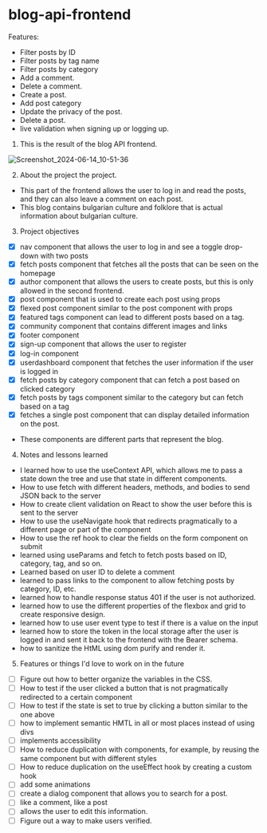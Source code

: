 # blog-api-frontend

Features:

- Filter posts by ID
- Filter posts by tag name
- Filter posts by category
- Add a comment.
- Delete a comment.
- Create a post.
- Add post category
- Update the privacy of the post.
- Delete a post.
- live validation when signing up or logging up.

1. This is the result of the blog API frontend.

![Screenshot_2024-06-14_10-51-36](https://github.com/Preslav977/readme-repository/assets/119291608/c44c2d0f-0094-44cc-972f-8dfedff98108)

2. About the project the project.

- This part of the frontend allows the user to log in and read the posts, and they can also leave a comment on each post.
- This blog contains bulgarian culture and folklore that is actual information about bulgarian culture.

3. Project objectives

- [x] nav component that allows the user to log in and see a toggle drop-down with two posts
- [x] fetch posts component that fetches all the posts that can be seen on the homepage
- [x] author component that allows the users to create posts, but this is only allowed in the second frontend.
- [x] post component that is used to create each post using props
- [x] flexed post component similar to the post component with props
- [x] featured tags component can lead to different posts based on a tag.
- [x] community component that contains different images and links
- [x] footer component
- [x] sign-up component that allows the user to register
- [x] log-in component
- [x] userdashboard component that fetches the user information if the user is logged in
- [x] fetch posts by category component that can fetch a post based on clicked category
- [x] fetch posts by tags component similar to the category but can fetch based on a tag
- [x] fetches a single post component that can display detailed information on the post.
- These components are different parts that represent the blog.

4. Notes and lessons learned

- I learned how to use the useContext API, which allows me to pass a state down the tree and use that state in different components.
- How to use fetch with different headers, methods, and bodies to send JSON back to the server
- How to create client validation on React to show the user before this is sent to the server
- How to use the useNavigate hook that redirects pragmatically to a different page or part of the component
- How to use the ref hook to clear the fields on the form component on submit
- learned using useParams and fetch to fetch posts based on ID, category, tag, and so on.
- Learned based on user ID to delete a comment
- learned to pass links to the component to allow fetching posts by category, ID, etc.
- learned how to handle response status 401 if the user is not authorized.
- learned how to use the different properties of the flexbox and grid to create responsive design.
- learned how to use user event type to test if there is a value on the input
- learned how to store the token in the local storage after the user is logged in and sent it back to the frontend with the Bearer schema.
- how to sanitize the HtML using dom purify and render it.

5. Features or things I'd love to work on in the future

- [ ] Figure out how to better organize the variables in the CSS.
- [ ] How to test if the user clicked a button that is not pragmatically redirected to a certain component
- [ ] How to test if the state is set to true by clicking a button similar to the one above
- [ ] how to implement semantic HMTL in all or most places instead of using divs
- [ ] implements accessibility
- [ ] How to reduce duplication with components, for example, by reusing the same component but with different styles
- [ ] How to reduce duplication on the useEffect hook by creating a custom hook
- [ ] add some animations
- [ ] create a dialog component that allows you to search for a post.
- [ ] like a comment, like a post
- [ ] allows the user to edit this information.
- [ ] Figure out a way to make users verified.
